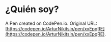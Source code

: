 # ¿Quién soy?

A Pen created on CodePen.io. Original URL: [https://codepen.io/ArturNikitsin/pen/xxEpqRE](https://codepen.io/ArturNikitsin/pen/xxEpqRE).


